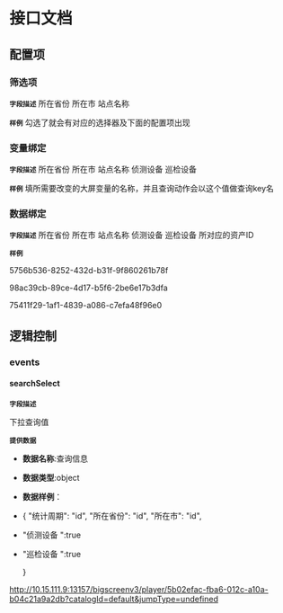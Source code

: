 <!-- 以下为接口文档样例，请根据实际组件配置项及逻辑控制输出接口文档，文档提供两份，md源文件与html，html对外供配置查阅使用 -->
# 接口文档
<!-- 给配置人员使用的配置项字段介绍及样例，没有请删除此项 -->
## 配置项
### 筛选项
**`字段描述`**
所在省份 所在市 站点名称

**`样例`**
勾选了就会有对应的选择器及下面的配置项出现

### 变量绑定
**`字段描述`**
所在省份 所在市 站点名称 侦测设备 巡检设备

**`样例`**
填所需要改变的大屏变量的名称，并且查询动作会以这个值做查询key名

### 数据绑定

**`字段描述`**
所在省份 所在市 站点名称 侦测设备 巡检设备    所对应的资产ID

**`样例`**

5756b536-8252-432d-b31f-9f860261b78f

98ac39cb-89ce-4d17-b5f6-2be6e17b3dfa

75411f29-1af1-4839-a086-c7efa48f96e0

<!-- 逻辑控制文档样例，没有请删除此项 -->
## 逻辑控制
### events
#### searchSelect

**`字段描述`**

下拉查询值

**`提供数据`**

+ **数据名称**:查询信息
  
+ **数据类型**:object
  
+ **数据样例**：
  
+ {
      "统计周期": "id",
      "所在省份": "id",
      "所在市": "id",
  
+ "侦测设备 ":true
  
+ "巡检设备 ":true
  
  }



http://10.15.111.9:13157/bigscreenv3/player/5b02efac-fba6-012c-a10a-b04c21a9a2db?catalogId=default&jumpType=undefined

